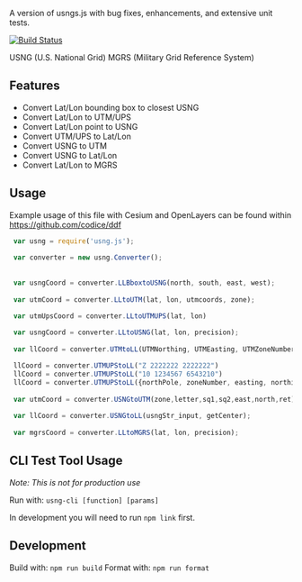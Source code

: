 <!--
Copyright (c) 2009 Larry Moore, larmoor@gmail.com
              2014 Mike Adair, Richard Greenwood, Didier Richard, Stephen Irons, Olivier Terral and Calvin Metcalf (proj4js)
              2014 Codice Foundation
Released under the MIT License; see
http://www.opensource.org/licenses/mit-license.php
or http://en.wikipedia.org/wiki/MIT_License

Permission is hereby granted, free of charge, to any person
obtaining a copy of this software and associated documentation
files (the "Software"), to deal in the Software without
restriction, including without limitation the rights to use,
copy, modify, merge, publish, distribute, sublicense, and/or sell
copies of the Software, and to permit persons to whom the
Software is furnished to do so, subject to the following
conditions:

The above copyright notice and this permission notice shall be
included in all copies or substantial portions of the Software.

THE SOFTWARE IS PROVIDED "AS IS", WITHOUT WARRANTY OF ANY KIND,
EXPRESS OR IMPLIED, INCLUDING BUT NOT LIMITED TO THE WARRANTIES
OF MERCHANTABILITY, FITNESS FOR A PARTICULAR PURPOSE AND
NONINFRINGEMENT. IN NO EVENT SHALL THE AUTHORS OR COPYRIGHT
HOLDERS BE LIABLE FOR ANY CLAIM, DAMAGES OR OTHER LIABILITY,
WHETHER IN AN ACTION OF CONTRACT, TORT OR OTHERWISE, ARISING
FROM, OUT OF OR IN CONNECTION WITH THE SOFTWARE OR THE USE OR
OTHER DEALINGS IN THE SOFTWARE.
-->

A version of usngs.js with bug fixes, enhancements, and extensive unit tests.

[![Build Status](https://travis-ci.org/codice/usng.js.svg?branch=master)](https://travis-ci.org/codice/usng.js)

USNG (U.S. National Grid)
MGRS (Military Grid Reference System)

## Features

* Convert Lat/Lon bounding box to closest USNG
* Convert Lat/Lon to UTM/UPS
* Convert Lat/Lon point to USNG
* Convert UTM/UPS to Lat/Lon
* Convert USNG to UTM
* Convert USNG to Lat/Lon
* Convert Lat/Lon to MGRS

## Usage

Example usage of this file with Cesium and OpenLayers can be found within https://github.com/codice/ddf

```javascript
 var usng = require('usng.js');
 
 var converter = new usng.Converter();
 
 
 var usngCoord = converter.LLBboxtoUSNG(north, south, east, west);
 
 var utmCoord = converter.LLtoUTM(lat, lon, utmcoords, zone);

 var utmUpsCoord = converter.LLtoUTMUPS(lat, lon)
 
 var usngCoord = converter.LLtoUSNG(lat, lon, precision);
 
 var llCoord = converter.UTMtoLL(UTMNorthing, UTMEasting, UTMZoneNumber, accuracy);

 llCoord = converter.UTMUPStoLL("Z 2222222 2222222")
 llCoord = converter.UTMUPStoLL("10 1234567 6543210")
 llCoord = converter.UTMUPStoLL({northPole, zoneNumber, easting, northing})
 
 var utmCoord = converter.USNGtoUTM(zone,letter,sq1,sq2,east,north,ret);
 
 var llCoord = converter.USNGtoLL(usngStr_input, getCenter);
 
 var mgrsCoord = converter.LLtoMGRS(lat, lon, precision);
 ```

## CLI Test Tool Usage

*Note: This is not for production use*

Run with: `usng-cli [function] [params]`

In development you will need to run `npm link` first.

## Development

Build with: `npm run build`
Format with: `npm run format`
